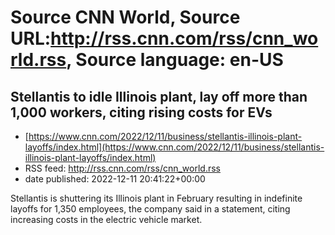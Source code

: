 # Source CNN World, Source URL:http://rss.cnn.com/rss/cnn_world.rss, Source language: en-US

## Stellantis to idle Illinois plant, lay off more than 1,000 workers, citing rising costs for EVs
 - [https://www.cnn.com/2022/12/11/business/stellantis-illinois-plant-layoffs/index.html](https://www.cnn.com/2022/12/11/business/stellantis-illinois-plant-layoffs/index.html)
 - RSS feed: http://rss.cnn.com/rss/cnn_world.rss
 - date published: 2022-12-11 20:41:22+00:00

Stellantis is shuttering its Illinois plant in February resulting in indefinite layoffs for 1,350 employees, the company said in a statement, citing increasing costs in the electric vehicle market.
